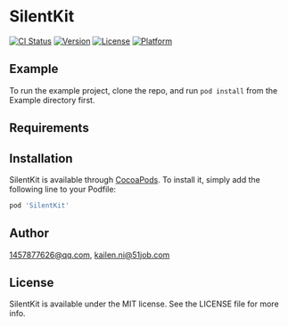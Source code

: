 # SilentKit

[![CI Status](https://img.shields.io/travis/1457877626@qq.com/SilentKit.svg?style=flat)](https://travis-ci.org/1457877626@qq.com/SilentKit)
[![Version](https://img.shields.io/cocoapods/v/SilentKit.svg?style=flat)](https://cocoapods.org/pods/SilentKit)
[![License](https://img.shields.io/cocoapods/l/SilentKit.svg?style=flat)](https://cocoapods.org/pods/SilentKit)
[![Platform](https://img.shields.io/cocoapods/p/SilentKit.svg?style=flat)](https://cocoapods.org/pods/SilentKit)

## Example

To run the example project, clone the repo, and run `pod install` from the Example directory first.

## Requirements

## Installation

SilentKit is available through [CocoaPods](https://cocoapods.org). To install
it, simply add the following line to your Podfile:

```ruby
pod 'SilentKit'
```

## Author

1457877626@qq.com, kailen.ni@51job.com

## License

SilentKit is available under the MIT license. See the LICENSE file for more info.
